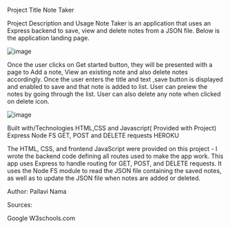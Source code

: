 Project Title
Note Taker

Project Description and Usage
Note Taker is an application that uses an Express backend to save, view and delete notes from a JSON file. Below is the application landing page. 

![image](https://user-images.githubusercontent.com/61402034/78417891-e6105c00-7604-11ea-9864-38cdaa60e65c.png)

Once the user clicks on Get started button, they will be presented with a page to Add a note, View an existing note and also delete notes accordingly. Once the user enters the title and text ,save button is displayed and enabled to save and that note is added to list. User can preiew the notes by going through the list. User can also delete any note when clicked on delete icon.

![image](https://user-images.githubusercontent.com/61402034/78417942-66cf5800-7605-11ea-94d3-a7e70aeb8392.png)


Built with/Technologies
HTML,CSS and Javascript( Provided with Project)
Express 
Node FS
GET, POST and DELETE requests
HEROKU


The HTML, CSS, and frontend JavaScript were provided on this project - I wrote the backend code defining all routes used to make the app work. This app uses Express to handle routing for GET, POST, and DELETE requests. It uses the Node FS module to read the JSON file containing the saved notes, as well as to update the JSON file when notes are added or deleted.

Author:
Pallavi Nama

Sources:

Google
W3schools.com

